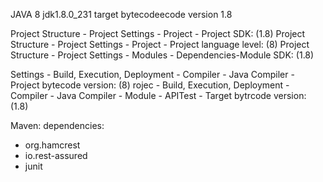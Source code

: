 JAVA 8
jdk1.8.0_231
target bytecodeecode version 1.8

Project Structure - Project Settings - Project - Project SDK: (1.8)
Project Structure - Project Settings - Project - Project language level: (8)
Project Structure - Project Settings - Modules - Dependencies-Module SDK: (1.8)

Settings - Build, Execution, Deployment - Compiler - Java Compiler - Project bytecode version: (8)
rojec - Build, Execution, Deployment - Compiler - Java Compiler - Module - APITest - Target bytrcode version: (1.8)

Maven: dependencies:
- org.hamcrest
- io.rest-assured
- junit
